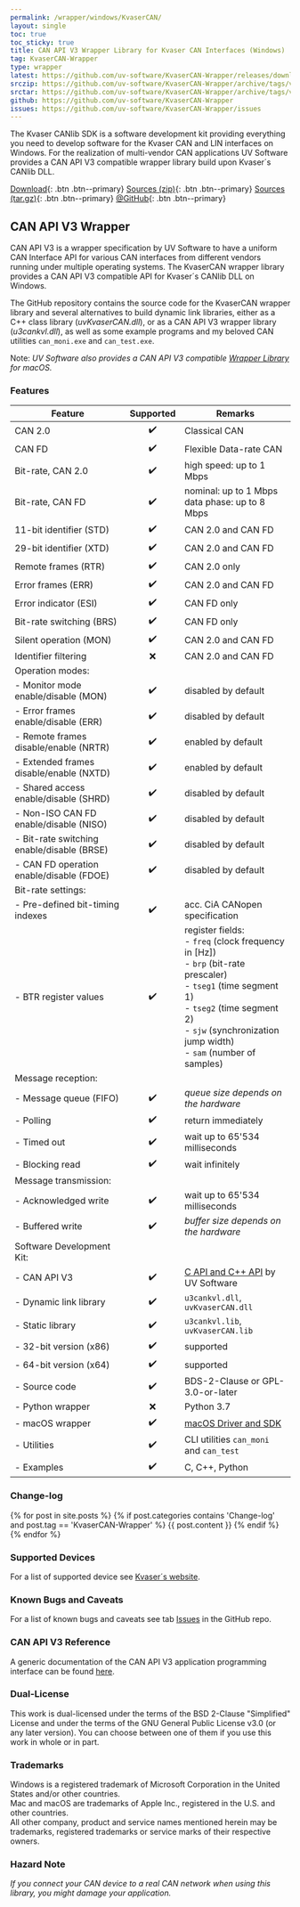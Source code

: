 ```yaml
---
permalink: /wrapper/windows/KvaserCAN/
layout: single
toc: true
toc_sticky: true
title: CAN API V3 Wrapper Library for Kvaser CAN Interfaces (Windows)
tag: KvaserCAN-Wrapper
type: wrapper
latest: https://github.com/uv-software/KvaserCAN-Wrapper/releases/download/v0.2.4/artifacts.zip
srczip: https://github.com/uv-software/KvaserCAN-Wrapper/archive/tags/v0.2.4.zip
srctar: https://github.com/uv-software/KvaserCAN-Wrapper/archive/tags/v0.2.4.tar.gz
github: https://github.com/uv-software/KvaserCAN-Wrapper
issues: https://github.com/uv-software/KvaserCAN-Wrapper/issues
---
```

The Kvaser CANlib SDK is a software development kit providing everything you need to develop software for the Kvaser CAN and LIN interfaces on Windows.
For the realization of multi-vendor CAN applications UV&nbsp;Software provides a CAN&nbsp;API&nbsp;V3 compatible wrapper library build upon Kvaser´s CANlib DLL.

[Download]({{page.latest}}){: .btn .btn--primary}
[Sources (zip)]({{page.srczip}}){: .btn .btn--primary}
[Sources (tar.gz)]({{page.srctar}}){: .btn .btn--primary}
[@GitHub]({{page.github}}){: .btn .btn--primary}

## CAN API V3 Wrapper

CAN&nbsp;API&nbsp;V3 is a wrapper specification by UV&nbsp;Software to have a uniform CAN Interface API for various CAN interfaces from different vendors running under multiple operating systems.
The KvaserCAN wrapper library provides a CAN&nbsp;API&nbsp;V3 compatible API for Kvaser´s CANlib DLL on Windows.

The GitHub repository contains the source code for the KvaserCAN wrapper library and several alternatives to build dynamic link libraries, either as a C++ class library (_uvKvaserCAN.dll_), or as a CAN&nbsp;API&nbsp;V3 wrapper library (_u3cankvl.dll_), as well as some example programs and my beloved CAN utilities `can_moni.exe` and `can_test.exe`.

Note: _UV&nbsp;Software also provides a CAN&nbsp;API&nbsp;V3 compatible [Wrapper Library](/wrapper/KvaserCAN/) for macOS._

### Features

|         Feature          | Supported | Remarks |
| ------------------------ |:----------:| ------- |
| CAN 2.0                  | :heavy_check_mark: | Classical CAN |
| CAN FD                   | :heavy_check_mark: | Flexible Data-rate CAN |
| Bit-rate, CAN 2.0        | :heavy_check_mark: | high speed: up to 1 Mbps |
| Bit-rate, CAN FD         | :heavy_check_mark: | nominal: up to 1 Mbps <br/> data phase: up to 8 Mbps |
| 11-bit identifier (STD)  | :heavy_check_mark: | CAN 2.0 and CAN FD |
| 29-bit identifier (XTD)  | :heavy_check_mark: | CAN 2.0 and CAN FD |
| Remote frames (RTR)      | :heavy_check_mark: | CAN 2.0 only |
| Error frames (ERR)       | :heavy_check_mark: | CAN 2.0 and CAN FD |
| Error indicator (ESI)    | :heavy_check_mark: | CAN FD only |
| Bit-rate switching (BRS) | :heavy_check_mark: | CAN FD only |
| Silent operation (MON)   | :heavy_check_mark: | CAN 2.0 and CAN FD |
| Identifier filtering     | :x: | CAN 2.0 and CAN FD |
| Operation modes: | | |
| - Monitor mode enable/disable (MON)        | :heavy_check_mark: | disabled by default |
| - Error frames enable/disable (ERR)        | :heavy_check_mark: | disabled by default |
| - Remote frames disable/enable (NRTR)      | :heavy_check_mark: | enabled by default |
| - Extended frames disable/enable (NXTD)    | :heavy_check_mark: | enabled by default |
| - Shared access enable/disable (SHRD)      | :heavy_check_mark: | disabled by default |
| - Non-ISO CAN FD enable/disable (NISO)     | :heavy_check_mark: | disabled by default |
| - Bit-rate switching enable/disable (BRSE) | :heavy_check_mark: | disabled by default |
| - CAN FD operation enable/disable (FDOE)   | :heavy_check_mark: | disabled by default |
| Bit-rate settings: | | |
| - Pre-defined bit-timing indexes | :heavy_check_mark: | acc. CiA CANopen specification |
| - BTR register values            | :heavy_check_mark: | register fields:<br/>- `freq` (clock frequency in [Hz])<br/>- `brp` (bit-rate prescaler)<br/>- `tseg1` (time segment 1)<br/>- `tseg2` (time segment 2)<br/>- `sjw` (synchronization jump width)<br/>- `sam` (number of samples) |
| Message reception: | | |
| - Message queue (FIFO) | :heavy_check_mark: | _queue size depends on the hardware_ |
|   - Polling            | :heavy_check_mark: | return immediately |
|   - Timed out          | :heavy_check_mark: | wait up to 65'534 milliseconds |
|   - Blocking read      | :heavy_check_mark: | wait infinitely |
| Message transmission:  | | |
| - Acknowledged write   | :heavy_check_mark: | wait up to 65'534 milliseconds  |
| - Buffered write       | :heavy_check_mark: | _buffer size depends on the hardware_ |
| Software Development Kit: | | |
| - CAN API V3           | :heavy_check_mark: | [C API and C++ API](/wrapper/canapi-v3/) by UV&nbsp;Software |
| - Dynamic link library | :heavy_check_mark: | `u3cankvl.dll`, `uvKvaserCAN.dll` |
| - Static library       | :heavy_check_mark: | `u3cankvl.lib`, `uvKvaserCAN.lib` |
| - 32-bit version (x86) | :heavy_check_mark: | supported |
| - 64-bit version (x64) | :heavy_check_mark: | supported |
| - Source code          | :heavy_check_mark: | BDS-2-Clause or GPL-3.0-or-later |
| - Python wrapper       | :x: | Python 3.7 |
| - macOS wrapper        | :heavy_check_mark: | [macOS Driver and SDK](/wrapper/KvaserCAN/) |
| - Utilities            | :heavy_check_mark: | CLI utilities `can_moni` and `can_test`|
| - Examples             | :heavy_check_mark: | C, C++, Python |

### Change-log

{% for post in site.posts %}
{% if post.categories contains 'Change-log' and post.tag == 'KvaserCAN-Wrapper' %}
{{ post.content }}
{% endif %}
{% endfor %}

### Supported Devices

For a list of supported device see [Kvaser´s website](https://www.kvaser.com/download/#?categories=development-kits-and-tools).

### Known Bugs and Caveats

For a list of known bugs and caveats see tab [Issues]({{page.issues}}) in the GitHub repo.

### CAN API V3 Reference

A generic documentation of the CAN API V3 application programming interface can be found [here](https://uv-software.github.io/CANAPI-Docs). 

### Dual-License

This work is dual-licensed under the terms of the BSD 2-Clause "Simplified" License and under the terms of the GNU General Public License v3.0 (or any later version).
You can choose between one of them if you use this work in whole or in part.

### Trademarks

Windows is a registered trademark of Microsoft Corporation in the United States and/or other countries. \
Mac and macOS are trademarks of Apple Inc., registered in the U.S. and other countries. \
All other company, product and service names mentioned herein may be trademarks, registered trademarks or service marks of their respective owners.

### Hazard Note

_If you connect your CAN device to a real CAN network when using this library, you might damage your application._
